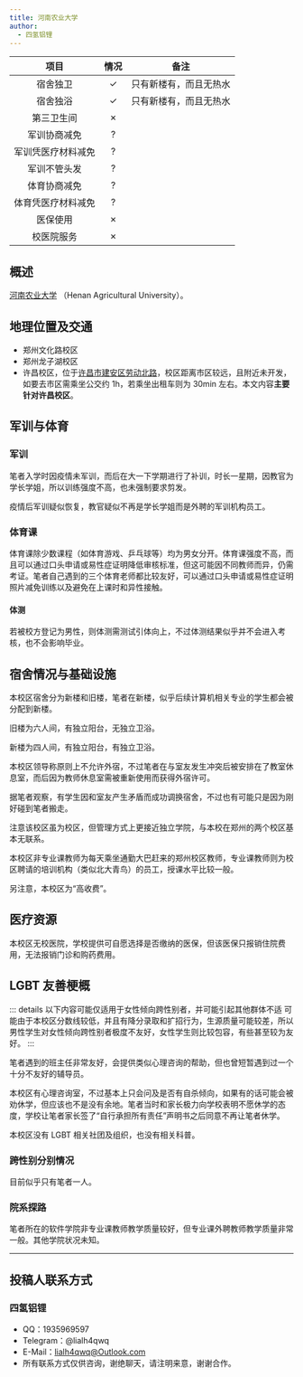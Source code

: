 ```yaml
---
title: 河南农业大学
author:
  - 四氢铝锂
---
```


|        项目        | 情况 |          备注          |
| :----------------: | :--: | :--------------------: |
|      宿舍独卫      |  ✓   | 只有新楼有，而且无热水 |
|      宿舍独浴      |  ✓   | 只有新楼有，而且无热水 |
|     第三卫生间     |  ✗   |                        |
|    军训协商减免    |  ?   |                        |
| 军训凭医疗材料减免 |  ?   |                        |
|    军训不管头发    |  ?   |                        |
|    体育协商减免    |  ?   |                        |
| 体育凭医疗材料减免 |  ?   |                        |
|      医保使用      |  ✗   |                        |
|     校医院服务     |  ✗   |                        |

## 概述

[河南农业大学](https://www.henau.edu.cn/) （Henan Agricultural University）。

## 地理位置及交通

- 郑州文化路校区
- 郑州龙子湖校区
- 许昌校区，位于[许昌市建安区劳动北路](https://surl.amap.com/hUyFiLpK9Om)，校区距离市区较远，且附近未开发，如要去市区需乘坐公交约 1h，若乘坐出租车则为 30min 左右。本文内容**主要针对许昌校区**。

## 军训与体育

### 军训

笔者入学时因疫情未军训，而后在大一下学期进行了补训，时长一星期，因教官为学长学姐，所以训练强度不高，也未强制要求剪发。

疫情后军训疑似恢复，教官疑似不再是学长学姐而是外聘的军训机构员工。

### 体育课

体育课除少数课程（如体育游戏、乒乓球等）均为男女分开。体育课强度不高，而且可以通过口头申请或易性症证明降低审核标准，但这可能因不同教师而异，仍需考证。笔者自己遇到的三个体育老师都比较友好，可以通过口头申请或易性症证明照片减免训练以及避免在上课时和异性接触。

#### 体测

若被校方登记为男性，则体测需测试引体向上，不过体测结果似乎并不会进入考核，也不会影响毕业。

## 宿舍情况与基础设施

本校区宿舍分为新楼和旧楼，笔者在新楼，似乎后续计算机相关专业的学生都会被分配到新楼。

旧楼为六人间，有独立阳台，无独立卫浴。

新楼为四人间，有独立阳台，有独立卫浴。

本校区领导称原则上不允许外宿，不过笔者在与室友发生冲突后被安排在了教室休息室，而后因为教师休息室需被重新使用而获得外宿许可。

据笔者观察，有学生因和室友产生矛盾而成功调换宿舍，不过也有可能只是因为刚好碰到笔者搬走。

注意该校区虽为校区，但管理方式上更接近独立学院，与本校在郑州的两个校区基本无联系。

本校区非专业课教师为每天乘坐通勤大巴赶来的郑州校区教师，专业课教师则为校区聘请的培训机构（类似北大青鸟）的员工，授课水平比较一般。

另注意，本校区为“高收费”。

## 医疗资源

本校区无校医院，学校提供可自愿选择是否缴纳的医保，但该医保只报销住院费用，无法报销门诊和购药费用。

## LGBT 友善梗概

::: details 以下内容可能仅适用于女性倾向跨性别者，并可能引起其他群体不适
可能由于本校区分数线较低，并且有降分录取和扩招行为，生源质量可能较差，所以男性学生对女性倾向跨性别者极度不友好，女性学生则比较包容，有些甚至较为友好。
:::

笔者遇到的班主任非常友好，会提供类似心理咨询的帮助，但也曾短暂遇到过一个十分不友好的辅导员。

本校区有心理咨询室，不过基本上只会问及是否有自杀倾向，如果有的话可能会被劝休学，但应该也不是没有余地。笔者当时和家长极力向学校表明不愿休学的态度，学校让笔者家长签了“自行承担所有责任”声明书之后同意不再让笔者休学。

本校区没有 LGBT 相关社团及组织，也没有相关科普。

### 跨性别分别情况

目前似乎只有笔者一人。

### 院系探路

笔者所在的软件学院非专业课教师教学质量较好，但专业课外聘教师教学质量非常一般。其他学院状况未知。

---

## 投稿人联系方式

### 四氢铝锂

- QQ：1935969597
- Telegram：@lialh4qwq
- E-Mail：<lialh4qwq@Outlook.com>
- 所有联系方式仅供咨询，谢绝聊天，请注明来意，谢谢合作。
